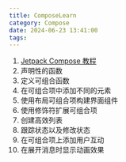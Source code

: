 ```yaml
---
title: ComposeLearn
category: Compose
date: 2024-06-23 13:41:00
tags:
---
```


1. [Jetpack Compose 教程](https://developer.android.google.cn/develop/ui/compose/tutorial?hl=zh-cn)
2. 声明性的函数
3. 定义可组合函数
4. 在可组合项中添加不同的元素
5. 使用布局可组合项构建界面组件
6. 使用修饰符扩展可组合项
7. 创建高效列表
8. 跟踪状态以及修改状态
9. 在可组合项上添加用户互动
10. 在展开消息时显示动画效果
